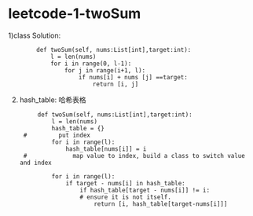 # leetcode-1-twoSum

1)class Solution:

            def twoSum(self, nums:List[int],target:int):
                l = len(nums)
                for i in range(0, l-1):
                    for j in range(i+1, l):
                        if nums[i] + nums [j] ==target:
                            return [i, j]
2) hash_table: 哈希表格

            def twoSum(self, nums:List[int],target:int):
                l = len(nums)
                hash_table = {} 
        #         put index
                for i in range(l):
                    hash_table[nums[i]] = i
        #             map value to index, build a class to switch value and index

                for i in range(l):
                    if target - nums[i] in hash_table:
                        if hash_table[target - nums[i]] != i:
                        # ensure it is not itself.
                            return [i, hash_table[target-nums[i]]]


